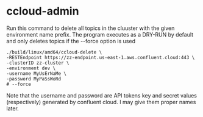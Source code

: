 # ccloud-admin

Run this command to delete all topics in the cluuster with the given environment name prefix. The program executes as a DRY-RUN by default and only deletes topics if the --force option is used
```console
./build/linux/amd64/ccloud-delete \
-RESTEndpoint https://zz-endpoint.us-east-1.aws.confluent.cloud:443 \
-clusterID zz-cluster \
-environment dev \
-username MyUsErNaMe \
-password MyPaSsWoRd
# --force
```

Note that the username and password are API tokens key and secret values (respectively) generated by confluent cloud. I may give them proper names later.